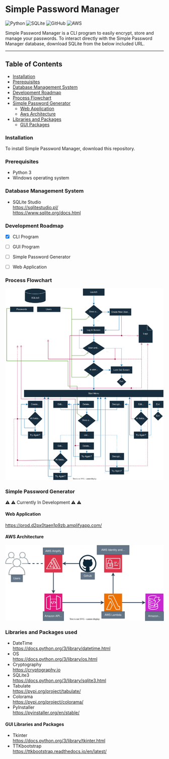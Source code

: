 #	Simple Password Manager
![Python](https://img.shields.io/badge/python-3670A0?style=for-the-badge&logo=python&logoColor=ffdd54) ![SQLite](https://img.shields.io/badge/sqlite-%2307405e.svg?style=for-the-badge&logo=sqlite&logoColor=white) ![GitHub](https://img.shields.io/badge/github-%23121011.svg?style=for-the-badge&logo=github&logoColor=white) ![AWS](https://img.shields.io/badge/AWS-%23FF9900.svg?style=for-the-badge&logo=amazon-aws&logoColor=white)

Simple Password Manager is a CLI program to easily encrypt, store and manage your passwords. To interact directly with the Simple Password Manager database, download SQLite from the below included URL.

---

## Table of Contents
- [Installation](#installation)
- [Prerequisites](#prerequisites)
- [Database Management System](#database-management-system)
- [Development Roadmap](#development-roadmap)
- [Process Flowchart](#process-flowchart)
- [Simple Password Generator](#simple-password-generator)
	- [Web Application](#web-application)
	- [Aws Architecture](#aws-architecture)
- [Libraries and Packages](#libraries-and-packages-used)
	- [GUI Packages](#gui-libraries-and-packages)


### Installation
To install Simple Password Manager, download this repository.  


### Prerequisites
- Python 3
- Windows operating system


### Database Management System
-	SQLite Studio \
	https://sqlitestudio.pl/ \
	https://www.sqlite.org/docs.html


### Development Roadmap
- [x] CLI Program
- [ ] GUI Program
- [ ] Simple Password Generator
- [ ] Web Application


### Process Flowchart
![Flowchart](/flowchart.svg)


### Simple Password Generator
:warning: :warning: Currently In Development :warning: :warning:

#### Web Application
https://prod.d2px0taen1p9zb.amplifyapp.com/

#### AWS Architecture
![AWS-SPG](/AWS_SPG.svg)

### Libraries and Packages used
-	DateTime \
	https://docs.python.org/3/library/datetime.html
-	OS \
	https://docs.python.org/3/library/os.html
-	Cryptography \
	https://cryptography.io
-	SQLite3 \
	https://docs.python.org/3/library/sqlite3.html
-	Tabulate \
	https://pypi.org/project/tabulate/
-	Colorama \
	https://pypi.org/project/colorama/
-	PyInstaller \
	https://pyinstaller.org/en/stable/

#### GUI Libraries and Packages
-	Tkinter \
	https://docs.python.org/3/library/tkinter.html
-	TTKbootstrap \
	https://ttkbootstrap.readthedocs.io/en/latest/